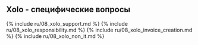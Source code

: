 ## Xolo - специфические вопросы

{% include ru/08_xolo_support.md %}
{% include ru/08_xolo_responsibility.md %}
{% include ru/08_xolo_invoice_creation.md %}
{% include ru/08_xolo_non_it.md %}
